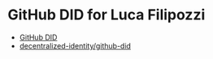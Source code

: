 # GitHub DID for Luca Filipozzi

* [GitHub DID](https://github-did.com/)
* [decentralized-identity/github-did](https://github.com/decentralized-identity/github-did)
